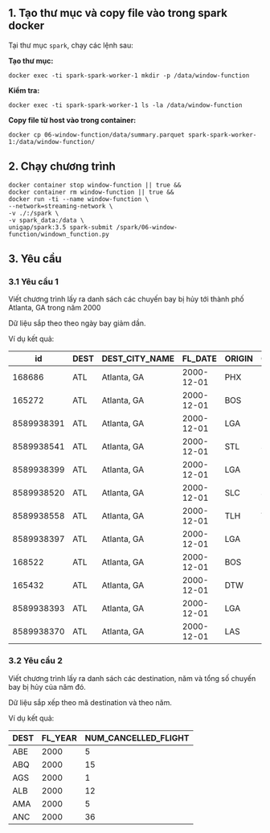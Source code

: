 ## 1. Tạo thư mục và copy file vào trong spark docker

Tại thư mục `spark`, chạy các lệnh sau:

**Tạo thư mục:**

```shell
docker exec -ti spark-spark-worker-1 mkdir -p /data/window-function
```

**Kiểm tra:**

```shell
docker exec -ti spark-spark-worker-1 ls -la /data/window-function
```

**Copy file từ host vào trong container:**

```shell
docker cp 06-window-function/data/summary.parquet spark-spark-worker-1:/data/window-function/
```

## 2. Chạy chương trình

```shell
docker container stop window-function || true &&
docker container rm window-function || true &&
docker run -ti --name window-function \
--network=streaming-network \
-v ./:/spark \
-v spark_data:/data \
unigap/spark:3.5 spark-submit /spark/06-window-function/windown_function.py
```

## 3. Yêu cầu

### 3.1 Yêu cầu 1

Viết chương trình lấy ra danh sách các chuyến bay bị hủy tới thành phố Atlanta, GA trong năm 2000

Dữ liệu sắp theo theo ngày bay giảm dần.

Ví dụ kết quả:

| id         | DEST | DEST_CITY_NAME | FL_DATE    | ORIGIN | ORIGIN_CITY_NAME   | CANCELLED |
|------------|------|----------------|------------|--------|--------------------|-----------|
| 168686     | ATL  | Atlanta, GA    | 2000-12-01 | PHX    | Phoenix, AZ        | 1         |
| 165272     | ATL  | Atlanta, GA    | 2000-12-01 | BOS    | Boston, MA         | 1         |
| 8589938391 | ATL  | Atlanta, GA    | 2000-12-01 | LGA    | New York, NY       | 1         |
| 8589938541 | ATL  | Atlanta, GA    | 2000-12-01 | STL    | St. Louis, MO      | 1         |
| 8589938399 | ATL  | Atlanta, GA    | 2000-12-01 | LGA    | New York, NY       | 1         |
| 8589938520 | ATL  | Atlanta, GA    | 2000-12-01 | SLC    | Salt Lake City, UT | 1         |
| 8589938558 | ATL  | Atlanta, GA    | 2000-12-01 | TLH    | Tallahassee, FL    | 1         |
| 8589938397 | ATL  | Atlanta, GA    | 2000-12-01 | LGA    | New York, NY       | 1         |
| 168522     | ATL  | Atlanta, GA    | 2000-12-01 | BOS    | Boston, MA         | 1         |
| 165432     | ATL  | Atlanta, GA    | 2000-12-01 | DTW    | Detroit, MI        | 1         |
| 8589938393 | ATL  | Atlanta, GA    | 2000-12-01 | LGA    | New York, NY       | 1         |
| 8589938370 | ATL  | Atlanta, GA    | 2000-12-01 | LAS    | Las Vegas, NV      | 1         |

### 3.2 Yêu cầu 2

Viết chương trình lấy ra danh sách các destination, năm và tổng số chuyến bay bị hủy của năm đó.

Dữ liệu sắp xếp theo mã destination và theo năm.

Ví dụ kết quả:

| DEST | FL_YEAR | NUM_CANCELLED_FLIGHT |
|------|---------|----------------------|
| ABE  | 2000    | 5                    |
| ABQ  | 2000    | 15                   |
| AGS  | 2000    | 1                    |
| ALB  | 2000    | 12                   |
| AMA  | 2000    | 5                    |
| ANC  | 2000    | 36                   |
